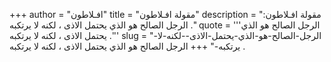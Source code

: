 +++
author = "افـلاطون"
title = "مقولة افـلاطون"
description = "مقولة افـلاطون: الرجل الصالح هو الذي يحتمل الاذى ، لكنه لا يرتكبه ."
quote = '''الرجل الصالح هو الذي يحتمل الاذى ، لكنه لا يرتكبه .''' 
slug = "الرجل-الصالح-هو-الذي-يحتمل-الاذى--لكنه-لا-يرتكبه-"
+++
الرجل الصالح هو الذي يحتمل الاذى ، لكنه لا يرتكبه .
